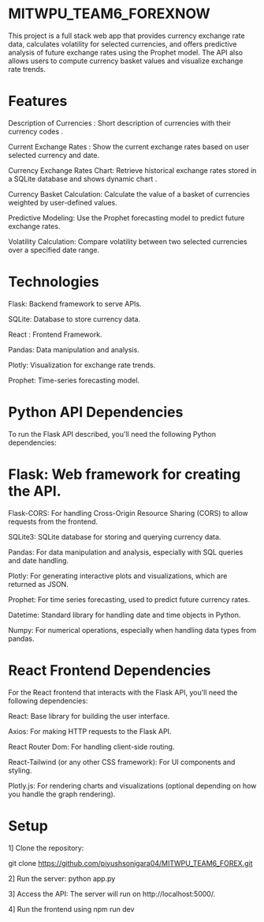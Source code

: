 # MITWPU_TEAM6_FOREXNOW
This project is a full stack web app that provides currency exchange rate data, calculates volatility for selected currencies, and offers predictive analysis of future exchange rates using the Prophet model. The API also allows users to compute currency basket values and visualize exchange rate trends.

# Features
Description of Currencies : Short description of currencies with their currency codes .

Current Exchange Rates : Show the current exchange rates based on user selected currency and date.

Currency Exchange Rates Chart: Retrieve historical exchange rates stored in a SQLite database and shows dynamic chart .

Currency Basket Calculation: Calculate the value of a basket of currencies weighted by user-defined values.

Predictive Modeling: Use the Prophet forecasting model to predict future exchange rates.

Volatility Calculation: Compare volatility between two selected currencies over a specified date range.

# Technologies
Flask: Backend framework to serve APIs.

SQLite: Database to store currency data.

React : Frontend Framework.

Pandas: Data manipulation and analysis.

Plotly: Visualization for exchange rate trends.

Prophet: Time-series forecasting model.

# Python API Dependencies
To run the Flask API described, you'll need the following Python dependencies:

# Flask: Web framework for creating the API.
Flask-CORS: For handling Cross-Origin Resource Sharing (CORS) to allow requests from the frontend.

SQLite3: SQLite database for storing and querying currency data.

Pandas: For data manipulation and analysis, especially with SQL queries and date handling.

Plotly: For generating interactive plots and visualizations, which are returned as JSON.

Prophet: For time series forecasting, used to predict future currency rates.

Datetime: Standard library for handling date and time objects in Python.

Numpy: For numerical operations, especially when handling data types from pandas.

# React Frontend Dependencies
For the React frontend that interacts with the Flask API, you'll need the following dependencies:

React: Base library for building the user interface.

Axios: For making HTTP requests to the Flask API.

React Router Dom: For handling client-side routing.

React-Tailwind (or any other CSS framework): For UI components and styling.

Plotly.js: For rendering charts and visualizations (optional depending on how you handle the graph rendering).

# Setup
1] Clone the repository:

git clone https://github.com/piyushsonigara04/MITWPU_TEAM6_FOREX.git

2] Run the server: python app.py

3] Access the API: The server will run on http://localhost:5000/.

4] Run the frontend using npm run dev 

